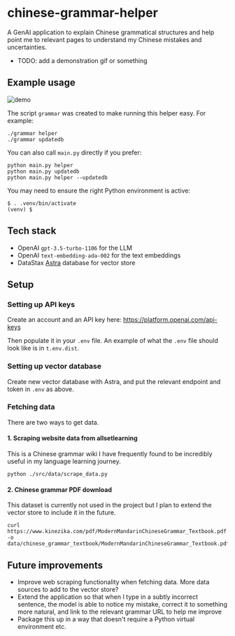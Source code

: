 # chinese-grammar-helper

A GenAI application to explain Chinese grammatical structures and help point me to relevant pages to understand my Chinese mistakes and uncertainties.

* TODO: add a demonstration gif or something

## Example usage

![demo](./assets/demo.gif)

The script `grammar` was created to make running this helper easy. For example:
```
./grammar helper
./grammar updatedb
```

You can also call `main.py` directly if you prefer:
```
python main.py helper
python main.py updatedb
python main.py helper --updatedb
```

You may need to ensure the right Python environment is active:
```
$ . .venv/bin/activate
(venv) $
```

## Tech stack

* OpenAI `gpt-3.5-turbo-1106` for the LLM
* OpenAI `text-embedding-ada-002` for the text embeddings
* DataStax [Astra](https://astra.datastax.com/) database for vector store

## Setup

### Setting up API keys

Create an account and an API key here: https://platform.openai.com/api-keys

Then populate it in your `.env` file. An example of what the `.env` file should look like is in `t.env.dist`.

### Setting up vector database

Create new vector database with Astra, and put the relevant endpoint and token in `.env` as above.

### Fetching data
There are two ways to get data.

#### 1. Scraping website data from allsetlearning
This is a Chinese grammar wiki I have frequently found to be incredibly useful in my language learning journey.
```
python ./src/data/scrape_data.py
```

#### 2. Chinese grammar PDF download
This dataset is currently not used in the project but I plan to extend the vector store to include it in the future.
```
curl https://www.kinezika.com/pdf/ModernMandarinChineseGrammar_Textbook.pdf -o data/chinese_grammar_textbook/ModernMandarinChineseGrammar_Textbook.pdf
```

## Future improvements

* Improve web scraping functionality when fetching data. More data sources to add to the vector store?
* Extend the application so that when I type in a subtly incorrect sentence, the model is able to notice
  my mistake, correct it to something more natural, and link to the relevant grammar URL to help me
  improve
* Package this up in a way that doesn't require a Python virtual environment etc.